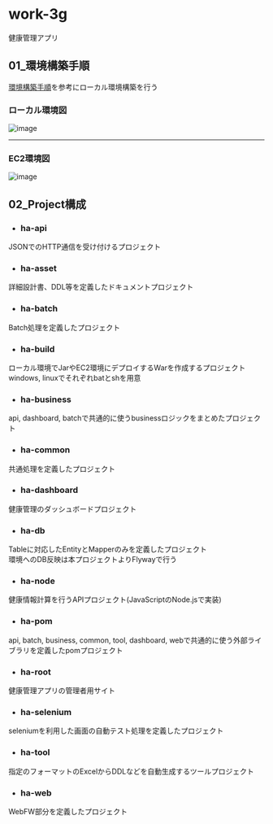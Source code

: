 # work-3g
健康管理アプリ  

## 01_環境構築手順  
[環境構築手順](https://github.com/kohei-okazaki/work-3g/wiki/00_%E7%92%B0%E5%A2%83%E6%A7%8B%E7%AF%89%E6%89%8B%E9%A0%86)を参考にローカル環境構築を行う  

 
### **ローカル環境図**
![image](https://user-images.githubusercontent.com/24481212/104831982-f7470280-58d0-11eb-8277-96886b961222.PNG)  

-----

### **EC2環境図**  
![image](https://user-images.githubusercontent.com/24481212/104831983-fdd57a00-58d0-11eb-9bea-23ccd3c9804e.PNG)

## 02_Project構成  
* ### ha-api  
JSONでのHTTP通信を受け付けるプロジェクト   

* ### ha-asset  
詳細設計書、DDL等を定義したドキュメントプロジェクト  

* ### ha-batch  
Batch処理を定義したプロジェクト  

* ### ha-build  
ローカル環境でJarやEC2環境にデプロイするWarを作成するプロジェクト  
windows, linuxでそれぞれbatとshを用意  

* ### ha-business  
api, dashboard, batchで共通的に使うbusinessロジックをまとめたプロジェクト  

* ### ha-common  
共通処理を定義したプロジェクト  

* ### ha-dashboard  
健康管理のダッシュボードプロジェクト  

* ### ha-db  
Tableに対応したEntityとMapperのみを定義したプロジェクト  
環境へのDB反映は本プロジェクトよりFlywayで行う  

* ### ha-node  
健康情報計算を行うAPIプロジェクト(JavaScriptのNode.jsで実装) 

* ### ha-pom  
api, batch, business, common, tool, dashboard, webで共通的に使う外部ライブラリを定義したpomプロジェクト  

* ### ha-root  
健康管理アプリの管理者用サイト    

* ### ha-selenium  
seleniumを利用した画面の自動テスト処理を定義したプロジェクト  

* ### ha-tool  
指定のフォーマットのExcelからDDLなどを自動生成するツールプロジェクト  

* ### ha-web  
WebFW部分を定義したプロジェクト  


